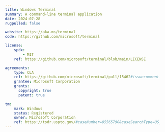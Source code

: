 ```yaml
---
title: Windows Terminal
summary: A command-line terminal application
date: 2024-07-28
rugpulled: false

website: https://aka.ms/terminal
code: https://github.com/microsoft/terminal

license:
    spdx:
        - MIT
    ref: https://github.com/microsoft/terminal/blob/main/LICENSE

agreements:
    type: CLA
    ref: https://github.com/microsoft/terminal/pull/15462#issuecomment-1565994638
    grantee: Microsoft Corporation
    grants:
      copyright: true
      patent: true

tm:
    mark: Windows
    status: Registered
    owner: Microsoft Corporation
    ref: https://tsdr.uspto.gov/#caseNumber=85565790&caseSearchType=US_APPLICATION&caseType=DEFAULT&searchType=statusSearch
---
```

